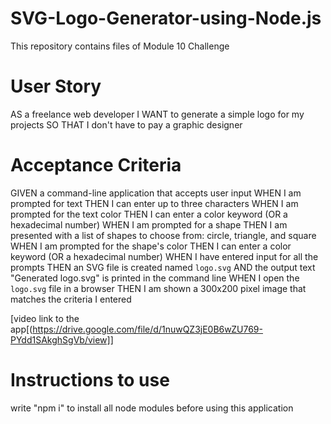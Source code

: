 # SVG-Logo-Generator-using-Node.js
This repository contains files of Module 10 Challenge

# User Story
AS a freelance web developer
I WANT to generate a simple logo for my projects
SO THAT I don't have to pay a graphic designer
# Acceptance Criteria
GIVEN a command-line application that accepts user input
WHEN I am prompted for text
THEN I can enter up to three characters
WHEN I am prompted for the text color
THEN I can enter a color keyword (OR a hexadecimal number)
WHEN I am prompted for a shape
THEN I am presented with a list of shapes to choose from: circle, triangle, and square
WHEN I am prompted for the shape's color
THEN I can enter a color keyword (OR a hexadecimal number)
WHEN I have entered input for all the prompts
THEN an SVG file is created named `logo.svg`
AND the output text "Generated logo.svg" is printed in the command line
WHEN I open the `logo.svg` file in a browser
THEN I am shown a 300x200 pixel image that matches the criteria I entered


[video link to the app[(https://drive.google.com/file/d/1nuwQZ3jE0B6wZU769-PYdd1SAkghSgVb/view]]

# Instructions to use
write "npm i" to install all node modules before using this application
